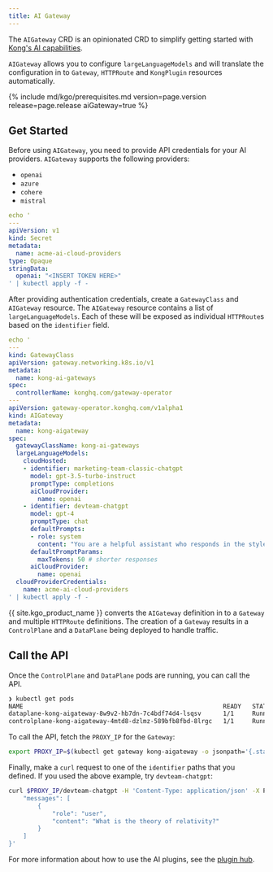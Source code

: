 ```yaml
---
title: AI Gateway
---
```


The `AIGateway` CRD is an opinionated CRD to simplify getting started with [Kong's AI capabilities](https://konghq.com/products/kong-ai-gateway).

`AIGateway` allows you to configure `largeLanguageModels` and will translate the configuration in to `Gateway`, `HTTPRoute` and `KongPlugin` resources automatically. 

{% include md/kgo/prerequisites.md version=page.version release=page.release aiGateway=true %}

## Get Started

Before using `AIGateway`, you need to provide API credentials for your AI providers. `AIGateway` supports the following providers:

* `openai`
* `azure`
* `cohere`
* `mistral`

```yaml
echo '
---
apiVersion: v1
kind: Secret
metadata:
  name: acme-ai-cloud-providers
type: Opaque
stringData:
  openai: "<INSERT TOKEN HERE>"
' | kubectl apply -f -
```

After providing authentication credentials, create a `GatewayClass` and `AIGateway` resource. The `AIGateway` resource contains a list of `largeLanguageModels`. Each of these will be exposed as individual `HTTPRoute`s based on the `identifier` field.

```yaml
echo '
---
kind: GatewayClass
apiVersion: gateway.networking.k8s.io/v1
metadata:
  name: kong-ai-gateways
spec:
  controllerName: konghq.com/gateway-operator
---
apiVersion: gateway-operator.konghq.com/v1alpha1
kind: AIGateway
metadata:
  name: kong-aigateway
spec:
  gatewayClassName: kong-ai-gateways
  largeLanguageModels:
    cloudHosted:
    - identifier: marketing-team-classic-chatgpt
      model: gpt-3.5-turbo-instruct
      promptType: completions
      aiCloudProvider:
        name: openai
    - identifier: devteam-chatgpt
      model: gpt-4
      promptType: chat
      defaultPrompts:
      - role: system
        content: "You are a helpful assistant who responds in the style of Sherlock Holmes."
      defaultPromptParams:
        maxTokens: 50 # shorter responses
      aiCloudProvider:
        name: openai
  cloudProviderCredentials:
    name: acme-ai-cloud-providers
' | kubectl apply -f -
```

{{ site.kgo_product_name }} converts the `AIGateway` definition in to a `Gateway` and multiple `HTTPRoute` definitions. The creation of a `Gateway` results in a `ControlPlane` and a `DataPlane` being deployed to handle traffic.

## Call the API

Once the `ControlPlane` and `DataPlane` pods are running, you can call the API.

```bash
❯ kubectl get pods
NAME                                                       READY   STATUS    RESTARTS   AGE
dataplane-kong-aigateway-8w9v2-hb7dn-7c4bdf74d4-lsqsv      1/1     Running   0          12m
controlplane-kong-aigateway-4mtd8-dzlmz-589bfb8fbd-8lrgc   1/1     Running   0          12m
```

To call the API, fetch the `PROXY_IP` for the `Gateway`:

```bash
export PROXY_IP=$(kubectl get gateway kong-aigateway -o jsonpath='{.status.addresses[0].value}')
```

Finally, make a `curl` request to one of the `identifier` paths that you defined. If you used the above example, try `devteam-chatgpt`:

```bash
curl $PROXY_IP/devteam-chatgpt -H 'Content-Type: application/json' -X POST -d '{
    "messages": [
        {
            "role": "user",
            "content": "What is the theory of relativity?"
        }
    ]
}'
```

For more information about how to use the AI plugins, see the [plugin hub](/hub/kong-inc/ai-proxy/#input-formats).
